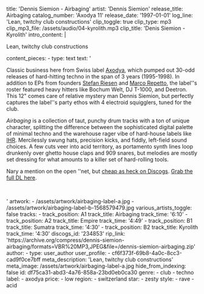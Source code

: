title: 'Dennis Siemion - Airbaging'
artist: 'Dennis Siemion'
release_title: Airbaging
catalog_number: 'Axodya 11'
release_date: '1997-01-01'
log_line: 'Lean, twitchy club constructions'
clip_toggle: true
clip_type: mp3
clip_mp3_file: /assets/audio/04-kyrolith.mp3
clip_title: 'Denis Siemion - Kyrolith'
intro_content: |
  <p>Lean, twitchy club constructions
  </p>
content_pieces:
  -
    type: text
    text: '<p>Classic business here from Swiss label <a href="https://www.discogs.com/label/515-Axodya" target="_blank">Axodya</a>, which pumped out 30-odd releases of hard-hitting techno in the span of 3 years (1995-1998). In addition to EPs from founders <a href="https://www.discogs.com/artist/22388-Stefan-Riesen" target="_blank">Stefan Riesen</a> and <a href="https://www.discogs.com/artist/27992-Marco-Repetto" target="_blank">Marco Repetto</a>, the label''s roster featured heavy hitters like Bochum Welt, DJ T-1000, and Deetron. This 12" comes care of relative mystery man Dennis Siemion, but perfectly captures the label''s party ethos with 4 electroid squigglers, tuned for the club. </p><p><i>Airbaging</i> is a collection of taut, punchy drum tracks with a ton of unique character, splitting the difference between the sophisticated digital palette of minimal techno and the warehouse rager vibe of hard-house labels like <a href="https://www.discogs.com/label/830-International-House-Records" target="_blank">IHR</a>. Mercilessly swung hats, precision kicks, and fiddly, left-field sound choices. A few cuts veer into acid territory, as portamento synth lines loop drunkenly over ghetto house claps and 909 snares, but melodies are mostly set dressing for what amounts to a killer set of hard-rolling tools.</p><p>Nary a mention on the open ''net, but <a href="https://www.discogs.com/sell/release/234853" target="_blank">cheap as heck on Discogs</a>. <a href="https://archive.org/compress/dennis-siemion-airbaging/formats=VBR%20MP3,JPEG&amp;file=/dennis-siemion-airbaging.zip" target="_blank">Grab the full DL here</a>.</p><p><br></p>'
artwork:
  - /assets/artwork/airbaging-label-a.jpg
  - /assets/artwork/airbaging-label-b-1568579479.jpg
various_artists_toggle: false
tracks:
  -
    track_position: A1
    track_title: Airbaging
    track_time: '6:10'
  -
    track_position: A2
    track_title: Empire
    track_time: '4:49'
  -
    track_position: B1
    track_title: Sumatra
    track_time: '4:30'
  -
    track_position: B2
    track_title: Kyrolith
    track_time: '4:30'
discogs_id: '234853'
rip_link: 'https://archive.org/compress/dennis-siemion-airbaging/formats=VBR%20MP3,JPEG&file=/dennis-siemion-airbaging.zip'
author:
  -
    type: user_author
    user_profile:
      - cf6f373f-69b8-4a0c-8cc3-cad9f0ce7bff
meta_description: 'Lean, twitchy club constructions'
meta_image: /assets/artwork/airbaging-label-a.jpg
hide_from_indexing: false
id: df75ca31-abd3-4a76-858a-23bd0eb0ca30
genre:
  - club
  - techno
label:
  - axodya
price:
  - low
region:
  - switzerland
star:
  - zesty
style:
  - rave
  - acid
